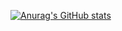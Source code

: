 [![Anurag's GitHub stats](https://github-readme-stats.vercel.app/api?username=ms2010gamer)](https://github.com/anuraghazra/github-readme-stats)
